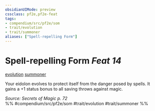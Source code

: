 ```yaml
---
obsidianUIMode: preview
cssclass: pf2e,pf2e-feat
tags:
- compendium/src/pf2e/som
- trait/evolution
- trait/summoner
aliases: ["Spell-repelling Form"]
---
```

# Spell-repelling Form  *Feat 14*  
[evolution](../../rules/traits/evolution-som.md)  [summoner](../../rules/traits/summoner-som.md)  


Your eidolon evolves to protect itself from the danger posed by spells. It gains a +1 status bonus to all saving throws against magic.

*Source: Secrets of Magic p. 72*  
%% #compendium/src/pf2e/som #trait/evolution #trait/summoner %%